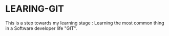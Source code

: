 # LEARING-GIT
This is a step towards my learning stage : Learning the most common thing in a Software developer life "GIT".
